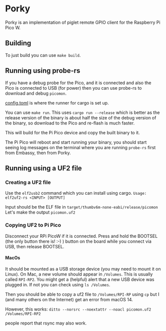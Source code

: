 # Porky

Porky is an implementation of piglet remote GPIO client for the Raspberry Pi Pico W.

## Building

To just build you can use `make build`.

## Running using probe-rs

If you have a debug probe for the Pico, and it is connected and also the Pico is connected to
USB (for power) then you can use probe-rs to download and debug `picomon`.

[config.toml](./.cargo/config.toml) is where the runner for cargo is set up.

You can use `make run`. This uses `cargo run --release` which is better as the release version
of the binary is about half the size of the debug version of the binary, so download to the
Pico and re-flash is much faster.

This will build for the Pi Pico device and copy the built binary to it.

The Pi Pico will reboot and start running your binary, you should start seeing log messages on the terminal where
you are running `probe-rs` first from Embassy, then from Porky.

## Running using a UF2 file

### Creating a UF2 file

Use the `elf2usb2` command which you can install using cargo.
`Usage: elf2uf2-rs <INPUT> [OUTPUT]`

Input should be the ELF file in `target/thumbv6m-none-eabi/release/picomon`
Let's make the output `picomon.uf2`

### Copying UF2 to Pi Pico

Disconnect your RPi PicoW if it is connected.
Press and hold the BOOTSEL (the only button there is! :-) ) button on the board while you
connect via USB, then release BOOTSEL.

#### MacOs

It should be mounted as a USB storage device (you may need to mount it on Linux).
On Mac, a new volume should appear in `/Volumes`. This is usually called `RPI-RP2`.
You might get a (helpful) alert that a new USB device was plugged in.
If not you can check using `ls /Volumes`.

Then you should be able to copy a uf2 file to `/Volumes/RPI-RP` using `cp`
but I (and many others on the Internet) get an error from macOS 14.

However, this works:
`ditto --norsrc --noextattr --noacl picomon.uf2 /Volumes/RPI-RP2`

people report that rsync may also work.